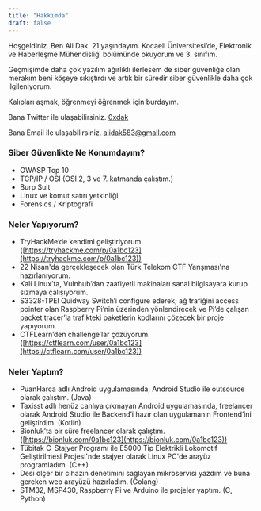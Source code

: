 ```yaml
---
title: "Hakkımda"
draft: false
---
```


Hoşgeldiniz. Ben Ali Dak. 21 yaşındayım. Kocaeli Üniversitesi’de, Elektronik ve Haberleşme Mühendisliği bölümünde okuyorum ve 3. sınıfım.

Geçmişimde daha çok yazılım ağırlıklı ilerlesem de siber güvenliğe olan merakım beni köşeye sıkıştırdı ve artık bir süredir siber güvenlikle daha çok ilgileniyorum.

Kalıpları aşmak, öğrenmeyi öğrenmek için burdayım.

Bana Twitter ile ulaşabilirsiniz. [0xdak](https://twitter.com/0x0dak)

Bana Email ile ulaşabilirsiniz. [alidak583@gmail.com](mailto:alidak583@gmail.com)


### Siber Güvenlikte Ne Konumdayım?

- OWASP Top 10
- TCP/IP / OSI (OSI 2, 3 ve 7. katmanda çalıştım.)
- Burp Suit
- Linux ve komut satırı yetkinliği
- Forensics / Kriptografi

### Neler Yapıyorum?
- TryHackMe’de kendimi geliştiriyorum. ([https://tryhackme.com/p/0a1bc123](https://tryhackme.com/p/0a1bc123))
- 22 Nisan'da gerçekleşecek olan Türk Telekom CTF Yarışması'na hazırlanıyorum.
- Kali Linux’ta, Vulnhub’dan zaafiyetli makinaları sanal bilgisayara kurup sızmaya çalışıyorum.
- S3328-TPEI Quidway Switch’i configure ederek; ağ trafiğini access pointer olan   Raspberry Pi’nin üzerinden yönlendirecek ve Pi’de çalışan packet tracer’la trafikteki paketlerin kodlarını çözecek bir proje yapıyorum.
- CTFLearn’den challenge’lar çözüyorum. ([https://ctflearn.com/user/0a1bc123](https://ctflearn.com/user/0a1bc123))

### Neler Yaptım?
- PuanHarca adlı Android uygulamasında, Android Studio ile outsource olarak çalıştım. (Java)
- Taxisst adlı henüz canlıya çıkmayan Android uygulamasında, freelancer olarak Android Studio ile Backend’i hazır olan uygulamanın Frontend’ini geliştirdim. (Kotlin)
- Bionluk’ta bir süre freelancer olarak çalıştım. ([https://bionluk.com/0a1bc123](https://bionluk.com/0a1bc123))
- Tübitak C-Stajyer Programı ile E5000 Tip Elektrikli Lokomotif Geliştirilmesi Projesi'nde stajyer olarak Linux PC'de arayüz programladım. (C++)
- Desi ölçer bir cihazın denetimini sağlayan mikroservisi yazdım ve buna gereken web arayüzü hazırladım. (Golang)
- STM32, MSP430, Raspberry Pi ve Arduino ile projeler yaptım. (C, Python)